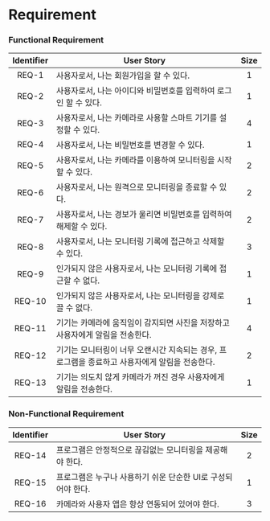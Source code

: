 # Requirement

### Functional Requirement
Identifier | User Story | Size
:---------:|-----------|:----:
REQ-1 | 사용자로서, 나는 회원가입을 할 수 있다. | 1
REQ-2 | 사용자로서, 나는 아이디와 비밀번호를 입력하여 로그인 할 수 있다. | 1
REQ-3 | 사용자로서, 나는 카메라로 사용할 스마트 기기를 설정할 수 있다. | 4
REQ-4 | 사용자로서, 나는 비밀번호를 변경할 수 있다. | 1
REQ-5 | 사용자로서, 나는 카메라를 이용하여 모니터링을 시작할 수 있다. | 2
REQ-6 | 사용자로서, 나는 원격으로 모니터링을 종료할 수 있다. | 2
REQ-7 | 사용자로서, 나는 경보가 울리면 비밀번호를 입력하여 해제할 수 있다. | 2
REQ-8 | 사용자로서, 나는 모니터링 기록에 접근하고 삭제할 수 있다. | 3
REQ-9 | 인가되지 않은 사용자로서, 나는 모니터링 기록에 접근할 수 없다. | 1
REQ-10 | 인가되지 않은 사용자로서, 나는 모니터링을 강제로 끌 수 없다. | 1
REQ-11 | 기기는 카메라에 움직임이 감지되면 사진을 저장하고 사용자에게 알림을 전송한다. | 4
REQ-12 | 기기는 모니터링이 너무 오랜시간 지속되는 경우, 프로그램을 종료하고 사용자에게 알림을 전송한다. | 2
REQ-13 | 기기는 의도치 않게 카메라가 꺼진 경우 사용자에게 알림을 전송한다. | 1

### Non-Functional Requirement
Identifier | User Story | Size
:---------:|-----------|:----:
REQ-14 | 프로그램은 안정적으로 끊김없는 모니터링을 제공해야 한다. | 2
REQ-15 | 프로그램은 누구나 사용하기 쉬운 단순한 UI로 구성되어야 한다. | 1
REQ-16 | 카메라와 사용자 앱은 항상 연동되어 있어야 한다. | 3
